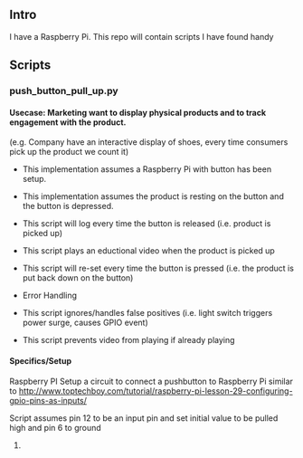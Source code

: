 ## Intro

I have a Raspberry Pi. This repo will contain scripts I have found handy

## Scripts
### push_button_pull_up.py

#### Usecase: Marketing want to display physical products and to track engagement with the product.

(e.g. Company have an interactive display of shoes, every time consumers pick up the product we count it)

- This implementation assumes a Raspberry Pi with button has been setup. 
- This implementation assumes the product is resting on the button and the button is depressed.
- This script will log every time the button is released (i.e. product is picked up)
- This script plays an eductional video when the product is picked up
- This script will re-set every time the button is pressed (i.e. the product is put back down on the button)

- Error Handling
- This script ignores/handles false positives (i.e. light switch triggers power surge, causes GPIO event)
- This script prevents video from playing if already playing

#### Specifics/Setup
Raspberry PI
Setup a circuit to connect a pushbutton to Raspberry Pi
	similar to http://www.toptechboy.com/tutorial/raspberry-pi-lesson-29-configuring-gpio-pins-as-inputs/

Script assumes pin 12 to be an input pin and set initial value to be pulled high and  pin 6 to ground

1. 